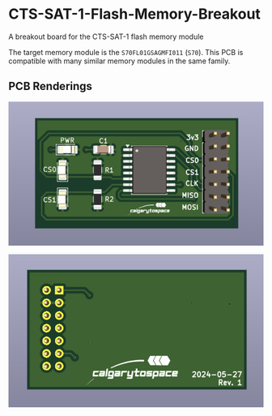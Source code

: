 # CTS-SAT-1-Flash-Memory-Breakout
A breakout board for the CTS-SAT-1 flash memory module

The target memory module is the `S70FL01GSAGMFI011` (`S70`). This PCB is compatible with many similar memory modules in the same family.

## PCB Renderings

![Front Rendering](render1_front_side.png)

![Back Rendering](render1_back_side.png)
